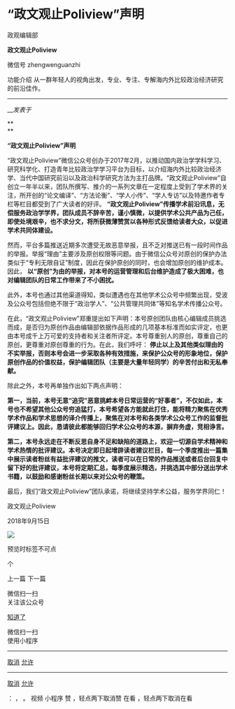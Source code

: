 

#  “政文观止Poliview”声明

政观编辑部  

**政文观止Poliview** 

微信号 zhengwenguanzhi

功能介绍 从一群年轻人的视角出发，专业、专注、专解海内外比较政治经济研究的前沿佳作。

____

___发表于_


**  
**

**“政文观止Poliview”声明**

“政文观止Poliview”微信公众号创办于2017年2月，以推动国内政治学学科学习、研究科学化、打造青年比较政治学学习平台为目标，以介绍海内外比较政治经济学、当代中国研究前沿以及政治科学研究方法为主打品牌。“政文观止Poliview”自创立一年半以来，团队所撰写、推介的一系列文章在一定程度上受到了学术界的关注，所开创的“论文编译”、“方法论衡”、“学人小传”、“学人专访”以及特邀作者专栏等栏目都受到了广大读者的好评。
**“政文观止Poliview”传播学术前沿讯息，无偿服务政治学学界，团队成员不辞辛苦，谨小慎微，以提供学术公共产品为己任，即使处境艰辛，也不求分文，将所获微薄赞赏以各种形式反馈给读者大众，以促进学术共同体建设。**

  

然而，平台多篇推送近期多次遭受无故恶意举报，且不乏对推送已有一段时间作品的举报。举报“理由”主要涉及原创权限等问题。由于微信公众号对原创的保护办法类似于“专利无限自证”制度，因此在保护原创的同时，也会增加原创的维护成本。因此，
**以“原创”为由的举报，对本号的运营管理和后台维护造成了极大困难，也对编辑团队的日常工作带来了不小困扰。**

  

此外，本号也通过其他渠道得知，类似遭遇也在其他学术公众号中频繁出现，受波及公众号包括但绝不限于“政治学人”、“公共管理共同体”等知名学术传播公众号。

  

在此，“政文观止Poliview”郑重提出如下声明：本号原创团队由核心编辑成员挑选而成，是否归为原创作品由编辑部依据作品形成的几项基本标准而如实评定，也更由本号成千上万可爱的支持者和关注者所评定。本号尊重别人的原创，尊重自己的原创，更尊重对原创尊重的行为。在此，我们呼吁：
**停止以上及其他类似理由的不实举报，否则本号会进一步采取各种有效措施，来保护公众号的形象地位，保护原创作品的价值权益，保护编辑团队（主要是大量年轻同学）的辛苦付出和无私奉献。**

  

除此之外，本号再单独作出如下两点声明：

  

**第一，当前，本号无意“追究”恶意挑衅本号日常运营的“好事者”，不仅如此，本号也不希望其他公众号穷追猛打，本号希望各方能就此打住，能将精力聚焦在优秀学术作品和学术思想的译介传播上，聚焦在对本号和各类学术公众号工作的监督批评建议上。因此，恳请彼此都能够回归学术公众号的本源，摒弃务虚，竞相诤言。**

  

**第二，本号永远走在不断反思自身不足和缺陷的道路上，欢迎一切源自学术精神和学术热情的批评建议。本号决定即日起增辟读者建议栏目，每一个季度推出一篇集中展示读者粉丝有益批评建议的推文，读者可以在日常的作品推送或者后台回复中留下好的批评建议，本号将定期汇总，每季度展示精选，并挑选其中部分送出学术书籍，以鼓励和感谢粉丝长期以来对公众号的鞭策。**

  

最后，我们“政文观止Poliview”团队承诺，将继续坚持学术公益，服务学界同仁！

政文观止Poliview

2018年9月15日

![](/images/521/2.jpeg)

  

预览时标签不可点



个

上一篇 下一篇



微信扫一扫  
关注该公众号

[知道了](javascript:;)

 微信扫一扫  
使用小程序

****

[取消](javascript:void\(0\);) [允许](javascript:void\(0\);)

****

[取消](javascript:void\(0\);) [允许](javascript:void\(0\);)

： ， 。 视频 小程序 赞 ，轻点两下取消赞 在看 ，轻点两下取消在看

